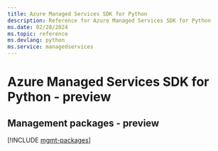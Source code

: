 ```yaml
---
title: Azure Managed Services SDK for Python
description: Reference for Azure Managed Services SDK for Python
ms.date: 02/28/2024
ms.topic: reference
ms.devlang: python
ms.service: managedservices
---
```

# Azure Managed Services SDK for Python - preview

## Management packages - preview
[!INCLUDE [mgmt-packages](managed-services-mgmt-index.md)]
